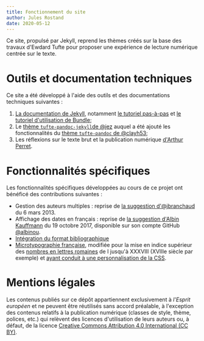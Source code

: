 ```yaml
---
title: Fonctionnement du site
author: Jules Rostand
date: 2020-05-12
---
```


Ce site, propulsé par Jekyll, reprend les thèmes créés sur la base des travaux d'Ewdard Tufte pour proposer une expérience de lecture numérique centrée sur le texte. 

# Outils et documentation techniques

Ce site a été développé à l'aide des outils et des documentations techniques suivantes : 

1. [La documentation de Jekyll](https://jekyllrb.com/docs/), notamment [le tutoriel pas-à-pas](https://jekyllrb.com/docs/step-by-step/01-setup/) et [le tutoriel d'utilisation de Bundle](https://jekyllrb.com/tutorials/using-jekyll-with-bundler/#initialize-bundler);
2. Le [thème ```tufte-pandoc-jekyll```de @jez](https://github.com/jez/tufte-pandoc-jekyll) auquel a été ajouté les fonctionnalités du [thème ```tufte-pandoc``` de @clayh53](https://github.com/clayh53/tufte-jekyll);
3. Les réflexions sur le texte brut et la publication numérique [d'Arthur Perret](https://arthurperret.fr/).

# Fonctionnalités spécifiques

Les fonctionnalités spécifiques développées au cours de ce projet ont bénéficé des contributions suivantes : 

* Gestion des auteurs multiples : reprise de [la suggestion d'@jbranchaud](https://stackoverflow.com/questions/15189008/how-can-i-have-multiple-authors-for-one-post-in-jekyll#15208484) du 6 mars 2013. 
* Affichage des dates en français : reprise de [la suggestion d'Albin Kauffmann](https://github.com/albinou/albinou.github.io/blob/3e74deacab33d31e15dae603e8ba3454d4bd997f/_plugins/date_filter_french.rb) du 19 octobre 2017, disponible sur son compte GitHub [@albinou](https://github.com/albinou/albinou.github.io/blob/3e74deacab33d31e15dae603e8ba3454d4bd997f/_plugins/date_filter_french.rb).
* [Intégration du format bibliographique](https://github.com/mfenner/jekyll-pandoc/pull/6/files/c0dfd710f326634237f9b2ec2d384af4c5523b31#diff-35bfb52f0221e5edcda1be07a2ae9d59)
* [Microtypographie française](https://github.com/borisschapira/jekyll-microtypo), modifiée pour la mise en indice supérieur des [nombres en lettres romaines](https://stackoverflow.com/a/36576402) de I jusqu'à XXXVIII (XVIIIe siècle par exemple) et [ayant conduit à une personnalisation de la CSS](https://stackoverflow.com/a/1530819).

# Mentions légales

Les contenus publiés sur ce dépôt appartiennent exclusivement à *l'Esprit européen* et ne peuvent être réutilisés sans accord préalable, à l'exception des contenus relatifs à la publication numérique (classes de style, thème, polices, etc.) qui relèvent des licences d'utilisation de leurs auteurs ou, à défaut, de la licence [Creative Commons Attribution 4.0 International (CC BY)](https://creativecommons.org/licenses/by/4.0/).
